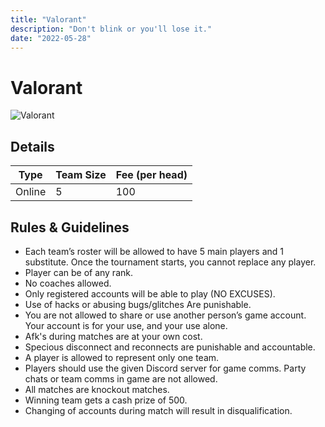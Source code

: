 ```yaml
---
title: "Valorant"
description: "‌Don't blink or you'll lose it."
date: "2022-05-28"
---
```


# Valorant

<img src="/posters/29.png" alt="Valorant" class="w-full lg:w-48 object-cover" />

## Details

| Type   | Team Size | Fee (per head) |
| ------ | --------- | -------------- |
| Online | 5         | 100            |

## Rules & Guidelines

- Each team’s roster will be allowed to have 5 main players and 1 substitute. Once the tournament starts, you cannot replace any player.
- Player can be of any rank.
- No coaches allowed.
- Only registered accounts will be able to play (NO EXCUSES).
- Use of hacks or abusing bugs/glitches Are punishable.
- You are not allowed to share or use another person’s game account. Your account is for your use, and your use alone.
- Afk's during matches are at your own cost.
- Specious disconnect and reconnects are punishable and accountable.
- A player is allowed to represent only one team.
- Players should use the given Discord server for game comms. Party chats or team comms in game are not allowed.
- All matches are knockout matches.
- Winning team gets a cash prize of 500.
- Changing of accounts during match will result in disqualification.

